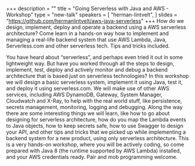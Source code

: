 +++
description = ""
title = "Going Serverless with Java and AWS - Workshop"
type = "new-talk"
speakers = [
        "herman-lintvelt",
]
slides = "https://github.com/hermanlintvelt/aws-java-serverless"
+++
How do we design, implement, deploy and operate a backend using a AWS serverless architecture? Come learn in a hands-on way how to implement and managing a real-life backend system that use AWS Lambda, Java, Serverless.com and other serverless tech. Tips and tricks included.

You have heard about “serverless”, and perhaps even tried it out in some lightweight way. But have you worked through all the steps to design, implement, test, deploy and actively monitor and debug a backend architecture that is based just on serverless technologies? In this workshop we will design a basic serverless system, implement it using Java, test it, and deploy it using serverless.com. We will make use of other AWS services, including AWS DynamoDB, Gateway, System Manager, Cloudwatch and X-Ray, to help with the real world stuff, like persistence, secrets management, monitoring, logging and debugging. Along the way there are some interesting things we will learn, like how to go about designing for serverless architecture, how do you map the Lambda events to Java objects, how to keep secrets safe, how to use Swagger to design your API, and other tips and tricks that we picked up while implementing a backend system for a new product, using only serverless architecture. This is a very hands-on workshop, where you will be actively coding, so come prepared with Java 8 (the runtime supported by AWS Lambda) installed, and your AWS credentials ready. Pair and mob programming welcome.